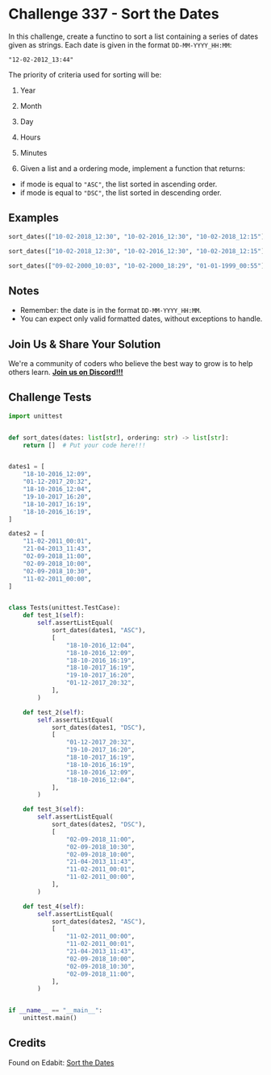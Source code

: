 # Challenge 337 - Sort the Dates

In this challenge, create a functino to sort a list containing a series of dates given as strings. Each date is given in the format `DD-MM-YYYY_HH:MM`:
```
"12-02-2012_13:44"
```
The priority of criteria used for sorting will be:

1. Year
2. Month
3. Day
4. Hours
5. Minutes

6. Given a list and a ordering mode, implement a function that returns:

- if mode is equal to `"ASC"`, the list sorted in ascending order.
- if mode is equal to `"DSC"`, the list sorted in descending order.

## Examples
```python
sort_dates(["10-02-2018_12:30", "10-02-2016_12:30", "10-02-2018_12:15"], "ASC") ➞ ["10-02-2016_12:30", "10-02-2018_12:15", "10-02-2018_12:30"]

sort_dates(["10-02-2018_12:30", "10-02-2016_12:30", "10-02-2018_12:15"], "DSC") ➞ ["10-02-2018_12:30", "10-02-2018_12:15", "10-02-2016_12:30"]

sort_dates(["09-02-2000_10:03", "10-02-2000_18:29", "01-01-1999_00:55"], "ASC") ➞ ["01-01-1999_00:55", "09-02-2000_10:03", "10-02-2000_18:29"]
```
## Notes

- Remember: the date is in the format `DD-MM-YYYY_HH:MM`.
- You can expect only valid formatted dates, without exceptions to handle.

## Join Us & Share Your Solution

We're a community of coders who believe the best way to grow is to help others learn. **[Join us on Discord!!!]("https"://discord.gg/sfHykntuGy)**

## Challenge Tests
```python
import unittest


def sort_dates(dates: list[str], ordering: str) -> list[str]:
    return []  # Put your code here!!!


dates1 = [
    "18-10-2016_12:09",
    "01-12-2017_20:32",
    "18-10-2016_12:04",
    "19-10-2017_16:20",
    "18-10-2017_16:19",
    "18-10-2016_16:19",
]

dates2 = [
    "11-02-2011_00:01",
    "21-04-2013_11:43",
    "02-09-2018_11:00",
    "02-09-2018_10:00",
    "02-09-2018_10:30",
    "11-02-2011_00:00",
]


class Tests(unittest.TestCase):
    def test_1(self):
        self.assertListEqual(
            sort_dates(dates1, "ASC"),
            [
                "18-10-2016_12:04",
                "18-10-2016_12:09",
                "18-10-2016_16:19",
                "18-10-2017_16:19",
                "19-10-2017_16:20",
                "01-12-2017_20:32",
            ],
        )

    def test_2(self):
        self.assertListEqual(
            sort_dates(dates1, "DSC"),
            [
                "01-12-2017_20:32",
                "19-10-2017_16:20",
                "18-10-2017_16:19",
                "18-10-2016_16:19",
                "18-10-2016_12:09",
                "18-10-2016_12:04",
            ],
        )

    def test_3(self):
        self.assertListEqual(
            sort_dates(dates2, "DSC"),
            [
                "02-09-2018_11:00",
                "02-09-2018_10:30",
                "02-09-2018_10:00",
                "21-04-2013_11:43",
                "11-02-2011_00:01",
                "11-02-2011_00:00",
            ],
        )

    def test_4(self):
        self.assertListEqual(
            sort_dates(dates2, "ASC"),
            [
                "11-02-2011_00:00",
                "11-02-2011_00:01",
                "21-04-2013_11:43",
                "02-09-2018_10:00",
                "02-09-2018_10:30",
                "02-09-2018_11:00",
            ],
        )


if __name__ == "__main__":
    unittest.main()
```
## Credits

Found on Edabit: [Sort the Dates](https://edabit.com/challenge/whmsRve8YQ23wZuh4)
